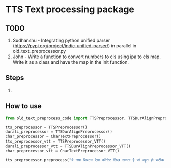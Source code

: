# TTS Text processing package

## TODO
1. Sudhanshu - Integrating python unified parser (https://pypi.org/project/indic-unified-parser/) in parallel in old_text_preprocessor.py
2. John - Write a function to convert numbers to cls using ipa to cls map. Write it as a class and have the map in the init function.

## Steps
1. 

## How to use
```python
from old_text_preprocess_code import TTSPreprocessor, TTSDurAlignPreprocessor, CharTextPreprocessor, TTSPreprocessor_VTT, TTSDurAlignPreprocessor_VTT, CharTextPreprocessor_VTT

tts_preprocessor = TTSPreprocessor()
durali_preprocessor = TTSDurAlignPreprocessor()
char_preprocessor = CharTextPreprocessor()
tts_preprocessor_vtt = TTSPreprocessor_VTT()
durali_preprocessor_vtt = TTSDurAlignPreprocessor_VTT()
char_preprocessor_vtt = CharTextPreprocessor_VTT()

tts_preprocessor.preprocess("ये नया सिस्टम ऐसा कॉन्टेट लिख सकता है जो बहुत ही सटीक होता है और इंसानों के लिखे जैसा ही प्रतीत होता है.", "hindi", "male")
```